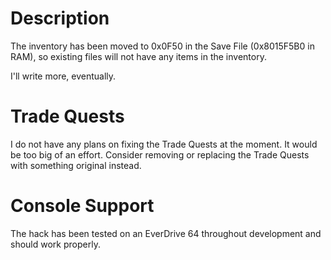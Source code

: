 # Description
The inventory has been moved to 0x0F50 in the Save File (0x8015F5B0 in RAM), so existing files will not have any items in the inventory.

I'll write more, eventually.

# Trade Quests
I do not have any plans on fixing the Trade Quests at the moment. It would be too big of an effort. Consider removing or replacing the Trade Quests with something original instead.

# Console Support
The hack has been tested on an EverDrive 64 throughout development and should work properly.

